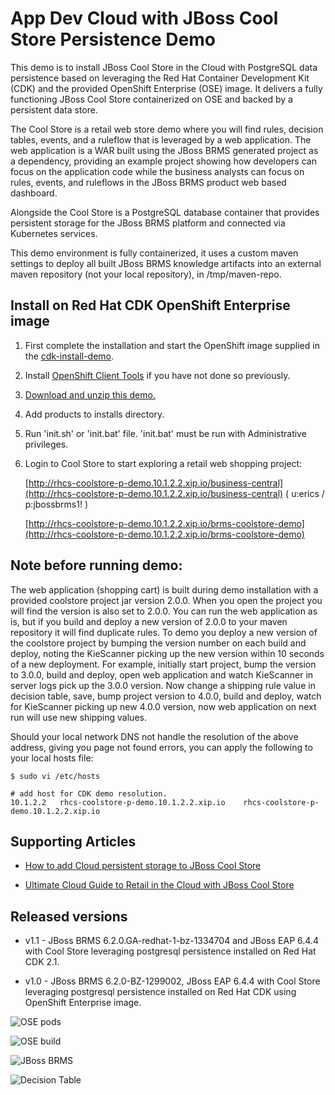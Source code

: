 App Dev Cloud with JBoss Cool Store Persistence Demo 
==========================================
This demo is to install JBoss Cool Store in the Cloud with PostgreSQL data persistence based on leveraging the Red Hat Container Development Kit (CDK) and the
provided OpenShift Enterprise (OSE) image. It delivers a fully functioning JBoss Cool Store containerized on OSE and backed by a persistent data store.

The Cool Store is a retail web store demo where you will find rules, decision tables, events, and a ruleflow 
that is leveraged by a web application. The web application is a WAR built using the JBoss BRMS
generated project as a dependency, providing an example project showing how developers can focus on the 
application code while the business analysts can focus on rules, events, and ruleflows in the 
JBoss BRMS product web based dashboard.

Alongside the Cool Store is a PostgreSQL database container that provides persistent storage for the JBoss BRMS platform and connected via Kubernetes services.

This demo environment is fully containerized, it uses a custom maven settings to deploy all built JBoss BRMS knowledge artifacts
into an external maven repository (not your local repository), in /tmp/maven-repo.


Install on Red Hat CDK OpenShift Enterprise image
-------------------------------------------------
1. First complete the installation and start the OpenShift image supplied in the [cdk-install-demo](https://github.com/redhatdemocentral/cdk-install-demo).

2. Install [OpenShift Client Tools](https://developers.openshift.com/managing-your-applications/client-tools.html) if you have not done so previously.

3. [Download and unzip this demo.](https://github.com/redhatdemocentral/rhcs-coolstore-persistence-demo/archive/master.zip)

4. Add products to installs directory.

5. Run 'init.sh' or 'init.bat' file. 'init.bat' must be run with Administrative privileges.

6. Login to Cool Store to start exploring a retail web shopping project:

    [http://rhcs-coolstore-p-demo.10.1.2.2.xip.io/business-central](http://rhcs-coolstore-p-demo.10.1.2.2.xip.io/business-central)
    ( u:erics / p:jbossbrms1! )

    [http://rhcs-coolstore-p-demo.10.1.2.2.xip.io/brms-coolstore-demo](http://rhcs-coolstore-p-demo.10.1.2.2.xip.io/brms-coolstore-demo)


Note before running demo:
-------------------------
The web application (shopping cart) is built during demo installation with a provided coolstore project jar version 2.0.0. When you 
open the project you will find the version is also set to 2.0.0. You can run the web application as is, but if you build and deploy
a new version of 2.0.0 to your maven repository it will find duplicate rules. To demo you deploy a new version of the coolstore
project by bumping the version number on each build and deploy, noting the KieScanner picking up the new version within 10 seconds 
of a new deployment. For example, initially start project, bump the version to 3.0.0, build and deploy, open web application and
watch KieScanner in server logs pick up the 3.0.0 version. Now change a shipping rule value in decision table, save, bump project
version to 4.0.0, build and deploy, watch for KieScanner picking up new 4.0.0 version, now web application on next run will use new
shipping values.

Should your local network DNS not handle the resolution of the above address, giving you page not found errors, you can apply the
following to your local hosts file:

```
$ sudo vi /etc/hosts

# add host for CDK demo resolution.
10.1.2.2   rhcs-coolstore-p-demo.10.1.2.2.xip.io    rhcs-coolstore-p-demo.10.1.2.2.xip.io
```


Supporting Articles
-------------------
- [How to add Cloud persistent storage to JBoss Cool Store](http://www.schabell.org/2016/04/howto-add-cloud-persistent-storage-to-jboss-coolstore.html)

- [Ultimate Cloud Guide to Retail in the Cloud with JBoss Cool Store](http://www.schabell.org/2016/03/ultimate-cloud-guide-retail-cloud-jboss-coolstore.html)


Released versions
-----------------
- v1.1 - JBoss BRMS 6.2.0.GA-redhat-1-bz-1334704 and JBoss EAP 6.4.4 with Cool Store leveraging postgresql persistence installed on Red Hat CDK 2.1.

- v1.0 - JBoss BRMS 6.2.0-BZ-1299002, JBoss EAP 6.4.4 with Cool Store leveraging postgresql persistence installed on Red Hat CDK using OpenShift Enterprise image.


![OSE pods](https://github.com/redhatdemocentral/rhcs-coolstore-persistence-demo/blob/master/docs/demo-images/rhcs-coolstore-p-pods.png?raw=true)

![OSE build](https://github.com/redhatdemocentral/rhcs-coolstore-persistence-demo/blob/master/docs/demo-images/rhcs-coolstore-p-build.png?raw=true)

![JBoss BRMS](https://github.com/redhatdemocentral/rhcs-coolstore-persistence-demo/blob/master/docs/demo-images/jboss-brms.png?raw=true)

![Decision Table](https://github.com/redhatdemocentral/rhcs-coolstore-persistence-demo/blob/master/docs/demo-images/coolstore-decision-table.png?raw=true)

